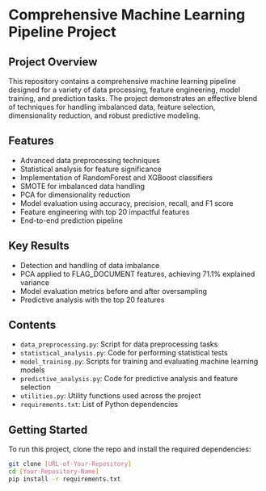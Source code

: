 # Comprehensive Machine Learning Pipeline Project

## Project Overview
This repository contains a comprehensive machine learning pipeline designed for a variety of data processing, feature engineering, model training, and prediction tasks. The project demonstrates an effective blend of techniques for handling imbalanced data, feature selection, dimensionality reduction, and robust predictive modeling.

## Features
- Advanced data preprocessing techniques
- Statistical analysis for feature significance
- Implementation of RandomForest and XGBoost classifiers
- SMOTE for imbalanced data handling
- PCA for dimensionality reduction
- Model evaluation using accuracy, precision, recall, and F1 score
- Feature engineering with top 20 impactful features
- End-to-end prediction pipeline

## Key Results
- Detection and handling of data imbalance
- PCA applied to FLAG_DOCUMENT features, achieving 71.1% explained variance
- Model evaluation metrics before and after oversampling
- Predictive analysis with the top 20 features

## Contents
- `data_preprocessing.py`: Script for data preprocessing tasks
- `statistical_analysis.py`: Code for performing statistical tests
- `model_training.py`: Scripts for training and evaluating machine learning models
- `predictive_analysis.py`: Code for predictive analysis and feature selection
- `utilities.py`: Utility functions used across the project
- `requirements.txt`: List of Python dependencies

## Getting Started
To run this project, clone the repo and install the required dependencies:

```bash
git clone [URL-of-Your-Repository]
cd [Your-Repository-Name]
pip install -r requirements.txt

